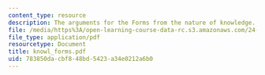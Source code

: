 ```yaml
---
content_type: resource
description: The arguments for the Forms from the nature of knowledge.
file: /media/https%3A/open-learning-course-data-rc.s3.amazonaws.com/24-200-ancient-philosophy-fall-2004/783850dacbf848bd5423a34e0212a6b0_knowl_forms.pdf
file_type: application/pdf
resourcetype: Document
title: knowl_forms.pdf
uid: 783850da-cbf8-48bd-5423-a34e0212a6b0
---
```

